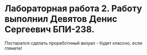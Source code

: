 # Лабораторная работа 2. Работу выполнил Девятов Денис Сергеевич БПИ-238.

Постарался сделать проработнный визуал - будет классно, если глянете!

